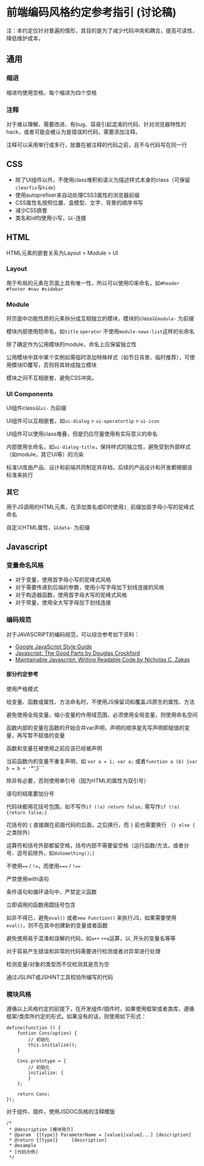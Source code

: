 # 前端编码风格约定参考指引 (讨论稿)

注：本约定仅针对普遍的情形，其目的是为了减少代码冲突和耦合，提高可读性，降低维护成本。

## 通用

### 缩进

缩进均使用空格，每个缩进为四个空格

### 注释

对于难以理解、需要改进、有bug、容易引起混淆的代码、针对浏览器特性的hack，或者可能会被认为是错误的代码，需要添加注释。

注释可以采用单行或多行，放置在被注释的代码之前，且不与代码写在同一行

## CSS

- 除了UI组件以外，不使用class堆积和语义为描述样式本身的class（可保留```clearfix```与```hide```）
- 使用autoprefixer来自动处理CSS3属性的浏览器前缀
- CSS属性名按照位置、盒模型、文字、背景的顺序书写
- 减少CSS嵌套
- 类名和id均使用小写，以-连接

## HTML

HTML元素的嵌套关系为Layout > Module > UI

### Layout

用于布局的元素在页面上具有唯一性，所以可以使用ID来命名，如```#header #footer #nav #sidebar```

### Module

将页面中功能性质的元素拆分成互相独立的模块，模块的class以```module-``` 为前缀

模块内部使用短命名，如```title```  ```operator``` 不使用```module-news-list```这样的长命名

除了确定作为公用模块的module，命名上应保留独立性

公用模块中其中某个实例如需临时添加特殊样式（如节日背景、临时推荐），可使用模块ID覆写，否则将其转成独立模块

模块之间不互相嵌套，避免CSS冲突。

### UI Components

UI组件class以```ui-``` 为前缀

UI组件可以互相嵌套，如```ui-dialog``` > ```ui-operatortip``` > ```ui-icon```

UI组件可以使用class堆叠，但是仍应尽量使用有实际意义的命名

内部使用长命名，如```ui-dialog-title```，保持样式的独立性，避免受到外部样式（如module，其它UI等）的污染

标准UI库由产品、设计和前端共同制定并存档，后续的产品设计和开发都根据该标准来执行

### 其它

用于JS调用的HTML元素，在添加类名或ID时使用```J_``` 前缀加首字母小写的驼峰式命名

自定义HTML属性，以```data-``` 为前缀

## Javascript

### 变量命名风格

- 对于变量，使用首字母小写的驼峰式风格
- 对于需要传递到后端的参数，使用小写字母加下划线连接的风格
- 对于构造器函数，使用首字母大写的驼峰式风格
- 对于常量，使用全大写字母加下划线连接

### 编码规范

对于JAVASCRIPT的编码规范，可以综合参考如下资料：

- [Google JavaScript Style Guide](http://google-styleguide.googlecode.com/svn/trunk/javascriptguide.xml)
- [Javascript: The Good Parts by Douglas Crockford](http://book.douban.com/subject/11874748/)
- [Maintainable Javascript: Writing Readable Code by Nicholas C. Zakas](http://book.douban.com/subject/21792530/)

#### 部分约定参考

使用严格模式

给变量、函数或属性、方法命名时，不使用JS保留词和覆盖JS原生的属性、方法

避免使用全局变量，缩小变量的作用域范围，必须使用全局变量，则使用命名空间

函数内部的变量在函数的开始合并var声明，声明的顺序是先写声明即赋值的变量，再写暂不赋值的变量

函数和变量在被使用之前应该已经被声明

当前函数内的变量不重复声明，如 ```var a = 1; var a;``` 或者```function a (b) {var b = b + '```*';}```

除非有必要，否则使用单引号（因为HTML的属性为双引号）

语句的结尾要加分号

代码块都用花括号包围，如不写作```if (!a) return false;``` 需写作```if (!a) {return false;}```

花括号的 ```{``` 直接跟在前面代码的后面，之后换行，而 ```}``` 前也需要换行 （```} else {``` 之类除外）

运算符和括号外部都留空格，括号内部不需要留空格（运行函数/方法，或者分号、逗号前除外，如```doSomething();```）

不使用```==```  /  ```!=```，而使用```===```  /  ```!==```

严禁使用with语句

条件语句和循环语句中，严禁定义函数

立即调用的函数用圆括号包含

如非不得已，避免```eval()``` 或者```new Function()``` 来执行JS，如果需要使用```eval()```，则不在其中创建新的变量或者函数

避免使用易于混淆和误解的代码，如```a++```     ```++a```运算，以```_```开头的变量名等等

对于容易产生错误和异常的代码需要进行检测或者对异常进行处理

检测变量/对象的类型而不仅检测其是否为空

通过JSLINT或JSHINT工具校验所编写的代码

### 模块风格

遵循以上风格约定的前提下，在开发组件/插件时，如果使用框架或者类库，遵循框架/类库所约定的形式。如果没有的话，则使用如下形式：

    define(function () {
        funtion Cons(option) {
            // 初始化
            this.initialize();
        }

        Cons.prototype = {
            // 初始化
            initialize: {
            }
        };

        return Cons;
    });

对于组件、插件，使用JSDOC风格的注释模版

    /*
     * @description [模块简介]
     * @param  {[type]} ParameterName = [value1|value2...] [description]
     * @return {[type]}     [description]
     * @example 
     * [代码示例]
     */